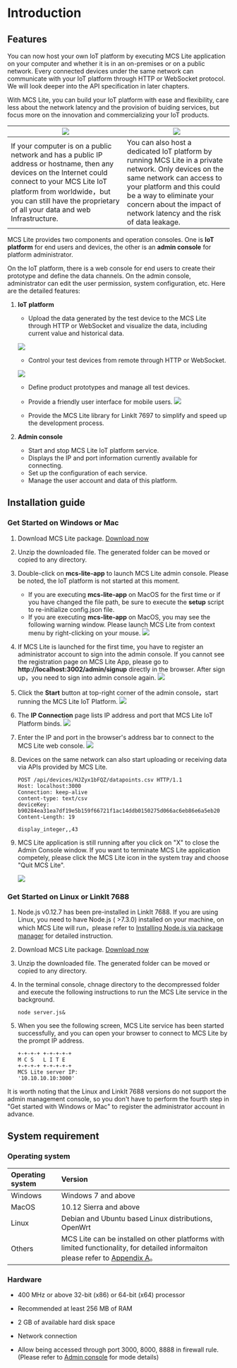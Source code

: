# Introduction

## Features

You can now host your own IoT platform by executing MCS Lite application on your computer and whether it is in an on-premises or on a public network. Every connected devices under the same network can communicate with your IoT platform through HTTP or WebSocket protocol. We will look deeper into the API specification in later chapters.

With MCS Lite, you can build your IoT platform with ease and flexibility, care less about the network latency and the provision of buiding services, but focus more on the innovation and commercializing your IoT products.

|![](../../assets/public_network.png)|![](../../assets/private_network.png)|
|---|---|
|If your computer is on a public network and has a public IP address or hostname, then any devices on the Internet could connect to your MCS Lite IoT platform from worldwide，but you can still have the proprietary of all your data and web Infrastructure.|You can also host a dedicated IoT platform by running MCS Lite in a private network. Only devices on the same network can access to your platform and this could be a way to eliminate your concern about the impact of network latency and the risk of data leakage.|

MCS Lite provides two components and operation consoles. One is **IoT platform** for end users and devices, the other is an **admin console** for platform administrator.

On the IoT platform, there is a web console for end users to create their prototype and define the data channels. On the admin console, administrator can edit the user permission, system configuration, etc. Here are the detailed features:


1. **IoT platform**

   * Upload the data generated by the test device to the MCS Lite through HTTP or WebSocket and visualize the data, including current value and historical data.

	![](../../assets/mcs_lite_data_upload.png)
   
   * Control your test devices from remote through HTTP or WebSocket.

	![](../../assets/mcs_lite_remote_control_onoff.gif)

   * Define product prototypes and manage all test devices.

   * Provide a friendly user interface for mobile users.
 	![](../../assets/mcs_lite_mobile_view.png)

   * Provide the MCS Lite library for LinkIt 7697 to simplify and speed up the development process.

2. **Admin console**

   * Start and stop MCS Lite IoT platform service.
   * Displays the IP and port information currently available for connecting.
   * Set up the configuration of each service.
   * Manage the user account and data of this platform.

## Installation guide
### Get Started on Windows or Mac

1. Download MCS Lite package. [Download now](https://github.com/MCS-Lite/mcs-lite-app/releases)
2. Unzip the downloaded file. The generated folder can be moved or copied to any directory.
3. Double-click on **mcs-lite-app** to launch MCS Lite admin console. Please be noted, the IoT platform is not started at this moment.

   * If you are executing **mcs-lite-app** on MacOS for the first time or if you have changed the file path, be sure to execute the **setup** script to re-initialize config.json file.
   * If you are executing **mcs-lite-app** on MacOS, you may see the following warning window. Please launch MCS Lite from context menu by right-clicking on your mouse.
   	![](../../assets/unknown_warning.png)

4. If MCS Lite is launched for the first time, you have to register an administrator account to sign into the admin console. If you cannot see the registration page on MCS Lite App, please go to **http://localhost:3002/admin/signup** directly in the browser. After sign up，you need to sign into admin console again.
	![](../../assets/mcs_lite_admin_signup.png)
	
5. Click the **Start** button at top-right corner of the admin console，start running the MCS Lite IoT Platform.
	![](../../assets/mcs_lite_start_service.png)
	 
6. The **IP Connection** page lists IP address and port that MCS Lite IoT Platform binds.
	![](../../assets/mcs_lite_ip_list.png)
	
7. Enter the IP and port in the browser's address bar to connect to the MCS Lite web console. 
	![](../../assets/mcs_lite_url.png)
   
8. Devices on the same network can also start uploading or receiving data via APIs provided by MCS Lite.

	```
	POST /api/devices/HJZyx1bFQZ/datapoints.csv HTTP/1.1
	Host: localhost:3000
	Connection: keep-alive
	content-type: text/csv
	deviceKey: b90284ea31ea7df19e5b159f66721f1ac14ddb0150275d066ac6eb86e6a5eb20
	Content-Length: 19

	display_integer,,43
	```
	
9. MCS Lite application is still running after you click on "X" to close the Admin Console window. If you want to terminate MCS Lite application competely, please click the MCS Lite icon in the system tray and choose "Quit MCS Lite".
	
	![](../../assets/mcs_lite_system_tray_mac.png)

### Get Started on Linux or LinkIt 7688
1. Node.js v0.12.7 has been pre-installed in LinkIt 7688. If you are using Linux, you need to have Node.js ( >7.3.0) installed on your machine, on which MCS Lite will run，please refer to  [Installing Node.js via package manager](https://nodejs.org/en/download/package-manager/) for detailed instruction.
2. Download MCS Lite package. [Download now](https://github.com/MCS-Lite/mcs-lite-app/releases)
3. Unzip the downloaded file. The generated folder can be moved or copied to any directory.
4. In the terminal console, chnage directory to the decompressed folder and execute the following instructions to run the MCS Lite service in the background.
	```
	node server.js&
	```
5. When you see the following screen, MCS Lite service has been started successfully, and you can open your browser to connect to MCS Lite by the prompt IP address. 

	```
	+-+-+-+ +-+-+-+-+
 	M C S   L I T E 
	+-+-+-+ +-+-+-+-+
 	MCS Lite server IP: 
 	'10.10.10.10:3000'
	```
It is worth noting that the Linux and LinkIt 7688 versions do not support the admin management console, so you don't have to perform the fourth step in "Get started with Windows or Mac" to register the administrator account in advance.


## System requirement

### Operating system

| **Operating system** | **Version** |
| :--- | :--- |
| Windows | Windows 7 and above |
| MacOS | 10.12 Sierra and above |
| Linux | Debian and Ubuntu based Linux distributions, OpenWrt |
| Others | MCS Lite can be installed on other platforms with limited functionality, for detailed informaiton please refer to [Appendix A](/mcs_lite_platform.md)。 |

### Hardware

* 400 MHz or above 32-bit (x86) or 64-bit (x64) processor

* Recommended at least 256 MB of RAM

* 2 GB of available hard disk space

* Network connection

* Allow being accessed through port 3000, 8000, 8888 in firewall rule. (Please refer to [Admin console](/mcs_lite_usage/mcs_lite_admin_usage.md) for mode details)
